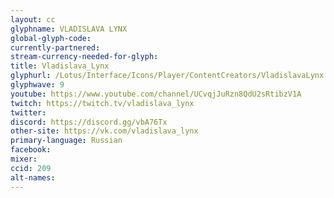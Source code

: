 ```yaml
---
layout: cc
glyphname: VLADISLAVA LYNX
global-glyph-code:
currently-partnered:
stream-currency-needed-for-glyph:
title: Vladislava_Lynx
glyphurl: /Lotus/Interface/Icons/Player/ContentCreators/VladislavaLynx.png
glyphwave: 9
youtube: https://www.youtube.com/channel/UCvqjJuRzn8QdU2sRtibzV1A
twitch: https://twitch.tv/vladislava_lynx
twitter:
discord: https://discord.gg/vbA76Tx
other-site: https://vk.com/vladislava_lynx
primary-language: Russian
facebook:
mixer:
ccid: 209
alt-names:
---
```

